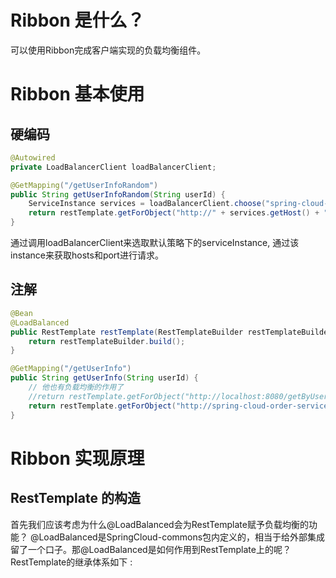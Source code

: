 # Ribbon 是什么？
可以使用Ribbon完成客户端实现的负载均衡组件。

# Ribbon 基本使用
## 硬编码
```java
@Autowired
private LoadBalancerClient loadBalancerClient;

@GetMapping("/getUserInfoRandom")
public String getUserInfoRandom(String userId) {
    ServiceInstance services = loadBalancerClient.choose("spring-cloud-order-service");
    return restTemplate.getForObject("http://" + services.getHost() + ":" + services.getPort() + "/getByUserId?userId=" + userId, String.class);
}
```
通过调用loadBalancerClient来选取默认策略下的serviceInstance, 通过该instance来获取hosts和port进行请求。
## 注解
```java
@Bean
@LoadBalanced
public RestTemplate restTemplate(RestTemplateBuilder restTemplateBuilder) {
    return restTemplateBuilder.build();
}

@GetMapping("/getUserInfo")
public String getUserInfo(String userId) {
    // 他也有负载均衡的作用了
    //return restTemplate.getForObject("http://localhost:8080/getByUserId?userId=" + userId, String.class);
    return restTemplate.getForObject("http://spring-cloud-order-service/getByUserId?userId=" + userId, String.class);
}
```
# Ribbon 实现原理
## RestTemplate 的构造
首先我们应该考虑为什么@LoadBalanced会为RestTemplate赋予负载均衡的功能？ @LoadBalanced是SpringCloud-commons包内定义的，相当于给外部集成留了一个口子。那@LoadBalanced是如何作用到RestTemplate上的呢？
RestTemplate的继承体系如下 :

